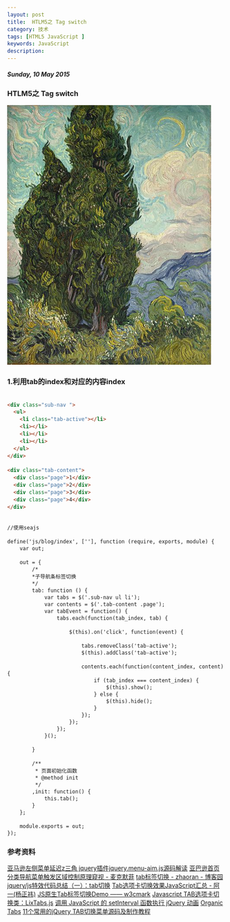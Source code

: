 ```yaml
---
layout: post
title:  HTLM5之 Tag switch
category: 技术
tags: [HTML5 JavaScript ]
keywords: JavaScript 
description: 
---
```


##### Sunday, 10 May 2015

### HTLM5之 Tag switch

![梵高](/../../assets/img/tech/2015/vincent_van_Gogh_1.jpg)

### 1.利用tab的index和对应的内容index

````html

<div class="sub-nav ">
  <ul>
    <li class="tab-active"></li>
    <li></li>
    <li></li>
    <li></li>
  </ul>
</div>

<div class="tab-content">
  <div class="page">1</div>
  <div class="page">2</div>
  <div class="page">3</div>
  <div class="page">4</div>
</div>

````

````javasrcipt

//使用seajs

define('js/blog/index', [''], function (require, exports, module) {
	var out;

	out = {
		/*
		*子导航条标签切换
		*/
		tab: function () {
			var tabs = $('.sub-nav ul li');
			var contents = $('.tab-content .page');
			var tabEvent = function() {
				tabs.each(function(tab_index, tab) {

					$(this).on('click', function(event) {

						tabs.removeClass('tab-active');
						$(this).addClass('tab-active');

						contents.each(function(content_index, content) {
							if (tab_index === content_index) {
								$(this).show();
							} else {
								$(this).hide();
							}
						});
					});
				});
			}();

		}

		/**
		 * 页面初始化函数
		 * @method init
		 */
		,init: function() {
			this.tab();
		}
	};

	module.exports = out;
});

````


### 参考资料
[亚马逊左侧菜单延迟z三角 jquery插件jquery.menu-aim.js源码解读](http://www.cnblogs.com/qianlegeqian/p/4100164.html)
[亚巴逊首页分类导航菜单触发区域控制原理窥视 - 麦克默菲](http://www.cnblogs.com/mcmurphy/p/3338669.html)
[tab标签切换 - zhaoran - 博客园](http://www.cnblogs.com/zhaoran/p/3167117.html)
[jquery/js特效代码总结（一）：tab切换](http://segmentfault.com/a/1190000000430342)
[Tab选项卡切换效果JavaScript汇总 - 阿一(杨正祎)](http://www.cnblogs.com/justinyoung/articles/javascript-tab.html)
[JS原生Tab标签切换Demo —— w3cmark](http://www.w3cmark.com/demo/demo13.html)
[Javascript TAB选项卡切换类：LixTabs.js](http://jo2.org/javascript-tab%E5%88%87%E6%8D%A2%E7%B1%BB%EF%BC%9Alixtabs-js-0-3%E5%8F%91%E5%B8%83/)
[调用 JavaScript 的 setInterval 函数执行 jQuery 动画](http://www.zhihu.com/question/19982979)
[Organic Tabs](https://css-tricks.com/examples/OrganicTabs/)
[11个常用的jQuery TAB切换菜单源码及制作教程](http://www.shejidaren.com/11%E4%B8%AA%E5%B8%B8%E7%94%A8%E7%9A%84jquery-tab%E5%88%87%E6%8D%A2%E8%8F%9C%E5%8D%95%E5%8F%8A%E5%88%B6%E4%BD%9C%E6%95%99%E7%A8%8B.html)
